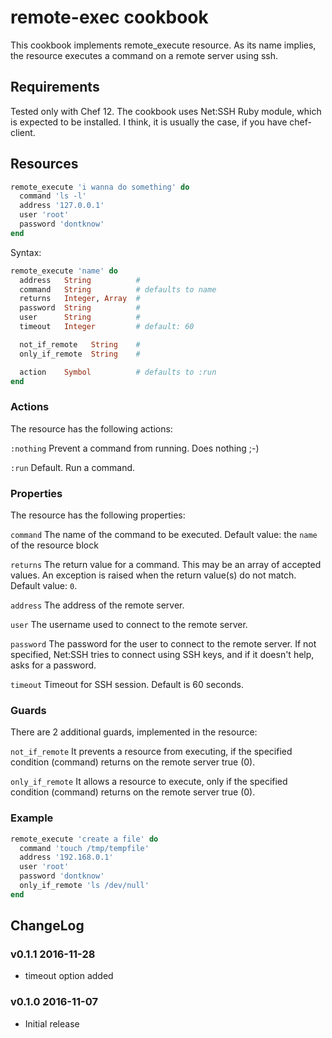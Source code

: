 # remote-exec cookbook

This cookbook implements remote_execute resource. As its name implies, the resource
executes a command on a remote server using ssh.

## Requirements

Tested only with Chef 12. The cookbook uses Net:SSH Ruby module, which is expected
to be installed. I think, it is usually the case, if you have chef-client.

## Resources

````ruby
remote_execute 'i wanna do something' do
  command 'ls -l'
  address '127.0.0.1'
  user 'root'
  password 'dontknow'
end
````

Syntax:

````ruby
remote_execute 'name' do
  address   String          #
  command   String          # defaults to name
  returns   Integer, Array  #
  password  String          #
  user      String          #
  timeout   Integer         # default: 60

  not_if_remote   String    #
  only_if_remote  String    #

  action    Symbol          # defaults to :run
end
````

### Actions

The resource has the following actions:

`:nothing`
  Prevent a command from running. Does nothing ;-)

`:run`
  Default. Run a command.

### Properties

The resource has the following properties:

`command`
  The name of the command to be executed. Default value: the `name` of the resource block

`returns`
  The return value for a command. This may be an array of accepted values. An exception is raised when the return value(s) do not match. Default value: `0`.

`address`
  The address of the remote server.

`user`
  The username used to connect to the remote server.

`password`
  The password for the user to connect to the remote server. If not specified, Net:SSH tries to connect using SSH keys, and if it doesn't help, asks for a password.

`timeout`
  Timeout for SSH session. Default is 60 seconds.

### Guards

There are 2 additional guards, implemented in the resource:

`not_if_remote`
  It prevents a resource from executing, if the specified condition (command) returns on the remote server true (0).

`only_if_remote`
  It allows a resource to execute, only if the specified condition (command) returns on the remote server true (0).

### Example

````ruby
remote_execute 'create a file' do
  command 'touch /tmp/tempfile'
  address '192.168.0.1'
  user 'root'
  password 'dontknow'
  only_if_remote 'ls /dev/null'
end
````

## ChangeLog

### v0.1.1 2016-11-28

- timeout option added

### v0.1.0 2016-11-07

- Initial release
